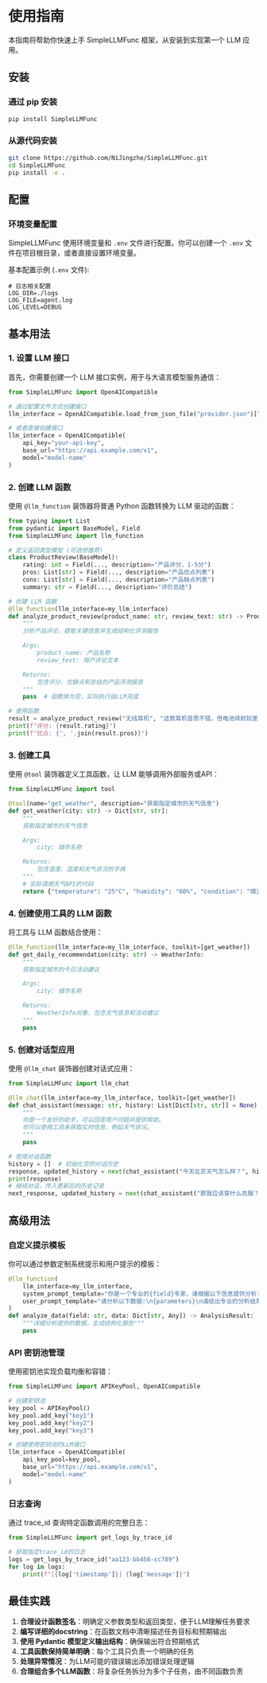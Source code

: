 # 使用指南

本指南将帮助你快速上手 SimpleLLMFunc 框架，从安装到实现第一个 LLM 应用。

## 安装

### 通过 pip 安装

```bash
pip install SimpleLLMFunc
```

### 从源代码安装

```bash
git clone https://github.com/NiJingzhe/SimpleLLMFunc.git
cd SimpleLLMFunc
pip install -e .
```

## 配置

### 环境变量配置

SimpleLLMFunc 使用环境变量和 `.env` 文件进行配置。你可以创建一个 `.env` 文件在项目根目录，或者直接设置环境变量。

基本配置示例 (`.env` 文件):

```
# 日志相关配置
LOG_DIR=./logs
LOG_FILE=agent.log
LOG_LEVEL=DEBUG
```

## 基本用法

### 1. 设置 LLM 接口

首先，你需要创建一个 LLM 接口实例，用于与大语言模型服务通信：

```python
from SimpleLLMFunc import OpenAICompatible

# 通过配置文件方式创建接口
llm_interface = OpenAICompatible.load_from_json_file("provider.json")["provider_name"]["model_name"]

# 或者直接创建接口
llm_interface = OpenAICompatible(
    api_key="your-api-key",
    base_url="https://api.example.com/v1",
    model="model-name"
)
```

### 2. 创建 LLM 函数

使用 `@llm_function` 装饰器将普通 Python 函数转换为 LLM 驱动的函数：

```python
from typing import List
from pydantic import BaseModel, Field
from SimpleLLMFunc import llm_function

# 定义返回类型模型 (可选但推荐)
class ProductReview(BaseModel):
    rating: int = Field(..., description="产品评分，1-5分")
    pros: List[str] = Field(..., description="产品优点列表")
    cons: List[str] = Field(..., description="产品缺点列表")
    summary: str = Field(..., description="评价总结")

# 创建 LLM 函数
@llm_function(llm_interface=my_llm_interface)
def analyze_product_review(product_name: str, review_text: str) -> ProductReview:
    """
    分析产品评论，提取关键信息并生成结构化评测报告

    Args:
        product_name: 产品名称
        review_text: 用户评论文本

    Returns:
        包含评分、优缺点和总结的产品评测报告
    """
    pass  # 函数体为空，实际执行由LLM完成

# 使用函数
result = analyze_product_review("无线耳机", "这款耳机音质不错，但电池续航较差...")
print(f"评分: {result.rating}")
print(f"优点: {', '.join(result.pros)}")
```

### 3. 创建工具

使用 `@tool` 装饰器定义工具函数，让 LLM 能够调用外部服务或API：

```python
from SimpleLLMFunc import tool

@tool(name="get_weather", description="获取指定城市的天气信息")
def get_weather(city: str) -> Dict[str, str]:
    """
    获取指定城市的天气信息

    Args:
        city: 城市名称

    Returns:
        包含温度、湿度和天气状况的字典
    """
    # 实际调用天气API的代码
    return {"temperature": "25°C", "humidity": "60%", "condition": "晴天"}
```

### 4. 创建使用工具的 LLM 函数

将工具与 LLM 函数结合使用：

```python
@llm_function(llm_interface=my_llm_interface, toolkit=[get_weather])
def get_daily_recommendation(city: str) -> WeatherInfo:
    """
    获取指定城市的今日活动建议

    Args:
        city: 城市名称

    Returns:
        WeatherInfo对象，包含天气信息和活动建议
    """
    pass
```

### 5. 创建对话型应用

使用 `@llm_chat` 装饰器创建对话式应用：

```python
from SimpleLLMFunc import llm_chat

@llm_chat(llm_interface=my_llm_interface, toolkit=[get_weather])
def chat_assistant(message: str, history: List[Dict[str, str]] = None):
    """
    你是一个友好的助手，可以回答用户问题并提供帮助。
    你可以使用工具来获取实时信息，例如天气状况。
    """
    pass

# 使用对话函数
history = []  # 初始化空的对话历史
response, updated_history = next(chat_assistant("今天北京天气怎么样？", history))
print(response)
# 继续对话，传入更新后的历史记录
next_response, updated_history = next(chat_assistant("那我应该穿什么衣服？", updated_history))
```

## 高级用法

### 自定义提示模板

你可以通过参数定制系统提示和用户提示的模板：

```python
@llm_function(
    llm_interface=my_llm_interface,
    system_prompt_template="你是一个专业的{field}专家，请根据以下信息提供分析:\n{function_description}\n参数: {parameters_description}\n返回: {return_type_description}",
    user_prompt_template="请分析以下数据:\n{parameters}\n请给出专业的分析结果。"
)
def analyze_data(field: str, data: Dict[str, Any]) -> AnalysisResult:
    """详细分析提供的数据，生成结构化报告"""
    pass
```

### API 密钥池管理

使用密钥池实现负载均衡和容错：

```python
from SimpleLLMFunc import APIKeyPool, OpenAICompatible

# 创建密钥池
key_pool = APIKeyPool()
key_pool.add_key("key1")
key_pool.add_key("key2")
key_pool.add_key("key3")

# 创建使用密钥池的LLM接口
llm_interface = OpenAICompatible(
    api_key_pool=key_pool,
    base_url="https://api.example.com/v1",
    model="model-name"
)
```

### 日志查询

通过 trace_id 查询特定函数调用的完整日志：

```python
from SimpleLLMFunc import get_logs_by_trace_id

# 获取指定trace_id的日志
logs = get_logs_by_trace_id("aa123-bb456-cc789")
for log in logs:
    print(f"[{log['timestamp']}] {log['message']}")
```

## 最佳实践

1. **合理设计函数签名**：明确定义参数类型和返回类型，便于LLM理解任务要求
2. **编写详细的docstring**：在函数文档中清晰描述任务目标和预期输出
3. **使用 Pydantic 模型定义输出结构**：确保输出符合预期格式
4. **工具函数保持简单明确**：每个工具只负责一个明确的任务
5. **处理异常情况**：为LLM可能的错误输出添加错误处理逻辑
6. **合理组合多个LLM函数**：将复杂任务拆分为多个子任务，由不同函数负责
